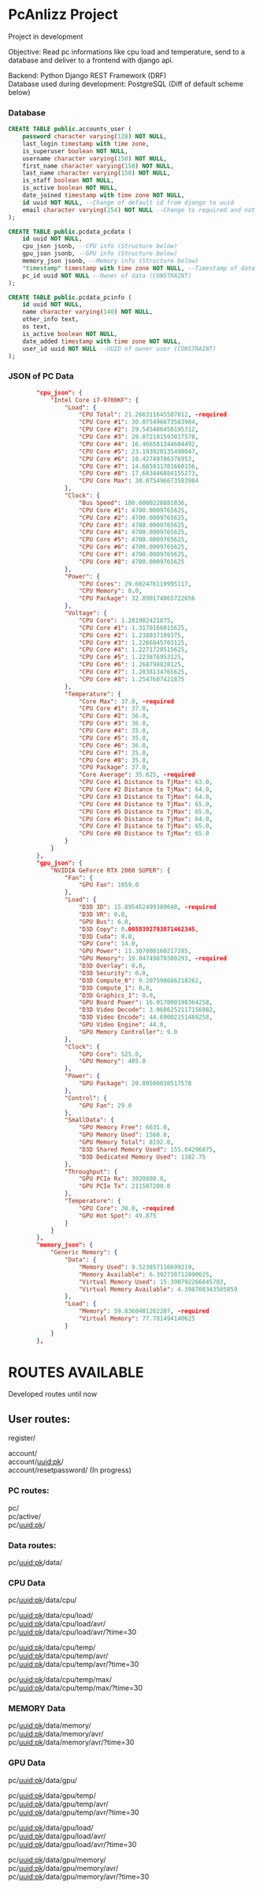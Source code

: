 # PcAnlizz Project

Project in development  
  
Objective: Read pc informations like cpu load and temperature, send to a database and deliver to a frontend with django api.  
  
Backend: Python Django REST Framework (DRF)  
Database used during development: PostgreSQL (Diff of default scheme below)  

### Database
```sql
CREATE TABLE public.accounts_user (
    password character varying(128) NOT NULL,
    last_login timestamp with time zone,
    is_superuser boolean NOT NULL,
    username character varying(150) NOT NULL,
    first_name character varying(150) NOT NULL,
    last_name character varying(150) NOT NULL,
    is_staff boolean NOT NULL,
    is_active boolean NOT NULL,
    date_joined timestamp with time zone NOT NULL,
    id uuid NOT NULL, --Change of default id from django to uuid
    email character varying(254) NOT NULL --Change to required and not null on django ORM
);

CREATE TABLE public.pcdata_pcdata (
    id uuid NOT NULL,
    cpu_json jsonb, --CPU info (Structure below)
    gpu_json jsonb, --GPU info (Structure below)
    memory_json jsonb, --Memory info (Structure below)
    "timestamp" timestamp with time zone NOT NULL, --Timestamp of data
    pc_id uuid NOT NULL --Owner of data (CONSTRAINT)
);

CREATE TABLE public.pcdata_pcinfo (
    id uuid NOT NULL,
    name character varying(140) NOT NULL,
    other_info text,
    os text,
    is_active boolean NOT NULL,
    date_added timestamp with time zone NOT NULL,
    user_id uuid NOT NULL --UUID of owner user (CONSTRAINT)
);

```
### JSON of PC Data
```json
        "cpu_json": {
            "Intel Core i7-9700KF": {
                "Load": {
                    "CPU Total": 21.266311645507812, -required
                    "CPU Core #1": 30.075496673583984,
                    "CPU Core #2": 29.545486450195312,
                    "CPU Core #3": 20.072101593017578,
                    "CPU Core #4": 16.466581344604492,
                    "CPU Core #5": 23.193920135498047,
                    "CPU Core #6": 18.42749786376953,
                    "CPU Core #7": 14.665931701660156,
                    "CPU Core #8": 17.683446884155273,
                    "CPU Core Max": 30.075496673583984
                },
                "Clock": {
                    "Bus Speed": 100.0000228881836,
                    "CPU Core #1": 4700.0009765625,
                    "CPU Core #2": 4700.0009765625,
                    "CPU Core #3": 4700.0009765625,
                    "CPU Core #4": 4700.0009765625,
                    "CPU Core #5": 4700.0009765625,
                    "CPU Core #6": 4700.0009765625,
                    "CPU Core #7": 4700.0009765625,
                    "CPU Core #8": 4700.0009765625
                },
                "Power": {
                    "CPU Cores": 29.602476119995117,
                    "CPU Memory": 0.0,
                    "CPU Package": 32.890174865722656
                },
                "Voltage": {
                    "CPU Core": 1.281982421875,
                    "CPU Core #1": 1.3170166015625,
                    "CPU Core #2": 1.238037109375,
                    "CPU Core #3": 1.2266845703125,
                    "CPU Core #4": 1.2271728515625,
                    "CPU Core #5": 1.223876953125,
                    "CPU Core #6": 1.268798828125,
                    "CPU Core #7": 1.2838134765625,
                    "CPU Core #8": 1.2547607421875
                },
                "Temperature": {
                    "Core Max": 37.0, -required
                    "CPU Core #1": 37.0,
                    "CPU Core #2": 36.0,
                    "CPU Core #3": 36.0,
                    "CPU Core #4": 35.0,
                    "CPU Core #5": 35.0,
                    "CPU Core #6": 36.0,
                    "CPU Core #7": 35.0,
                    "CPU Core #8": 35.0,
                    "CPU Package": 37.0,
                    "Core Average": 35.625, -required
                    "CPU Core #1 Distance to TjMax": 63.0,
                    "CPU Core #2 Distance to TjMax": 64.0,
                    "CPU Core #3 Distance to TjMax": 64.0,
                    "CPU Core #4 Distance to TjMax": 65.0,
                    "CPU Core #5 Distance to TjMax": 65.0,
                    "CPU Core #6 Distance to TjMax": 64.0,
                    "CPU Core #7 Distance to TjMax": 65.0,
                    "CPU Core #8 Distance to TjMax": 65.0
                }
            }
        },
        "gpu_json": {
            "NVIDIA GeForce RTX 2060 SUPER": {
                "Fan": {
                    "GPU Fan": 1059.0
                },
                "Load": {
                    "D3D 3D": 15.895452499389648, -required
                    "D3D VR": 0.0,
                    "GPU Bus": 6.0,
                    "D3D Copy": 0.0058392793871462345,
                    "D3D Cuda": 0.0,
                    "GPU Core": 14.0,
                    "GPU Power": 11.307000160217285,
                    "GPU Memory": 19.04749870300293, -required
                    "D3D Overlay": 0.0,
                    "D3D Security": 0.0,
                    "D3D Compute_0": 9.207598686218262,
                    "D3D Compute_1": 0.0,
                    "D3D Graphics_1": 0.0,
                    "GPU Board Power": 16.017000198364258,
                    "D3D Video Decode": 3.0686252117156982,
                    "D3D Video Encode": 44.69002151489258,
                    "GPU Video Engine": 44.0,
                    "GPU Memory Controller": 9.0
                },
                "Clock": {
                    "GPU Core": 525.0,
                    "GPU Memory": 405.0
                },
                "Power": {
                    "GPU Package": 20.80500030517578
                },
                "Control": {
                    "GPU Fan": 29.0
                },
                "SmallData": {
                    "GPU Memory Free": 6631.0,
                    "GPU Memory Used": 1560.0,
                    "GPU Memory Total": 8192.0,
                    "D3D Shared Memory Used": 155.04296875,
                    "D3D Dedicated Memory Used": 1382.75
                },
                "Throughput": {
                    "GPU PCIe Rx": 3020800.0,
                    "GPU PCIe Tx": 211507200.0
                },
                "Temperature": {
                    "GPU Core": 38.0, -required
                    "GPU Hot Spot": 49.875
                }
            }
        },
        "memory_json": {
            "Generic Memory": {
                "Data": {
                    "Memory Used": 9.523857116699219,
                    "Memory Available": 6.392730712890625,
                    "Virtual Memory Used": 15.398792266845703,
                    "Virtual Memory Available": 4.398708343505859
                },
                "Load": {
                    "Memory": 59.8360481262207, -required
                    "Virtual Memory": 77.781494140625
                }
            }
        },
```



# ROUTES AVAILABLE
Developed routes until now

## User routes: 
register/  

account/  
account/<uuid:pk>/  
account/resetpassword/ (In progress)  

### PC routes:
pc/  
pc/active/  
pc/<uuid:pk>/  

### Data routes:
pc/<uuid:pk>/data/  

### CPU Data
pc/<uuid:pk>/data/cpu/  

pc/<uuid:pk>/data/cpu/load/  
pc/<uuid:pk>/data/cpu/load/avr/  
pc/<uuid:pk>/data/cpu/load/avr/?time=30  

pc/<uuid:pk>/data/cpu/temp/  
pc/<uuid:pk>/data/cpu/temp/avr/  
pc/<uuid:pk>/data/cpu/temp/avr/?time=30  

pc/<uuid:pk>/data/cpu/temp/max/  
pc/<uuid:pk>/data/cpu/temp/max/?time=30  

### MEMORY Data
pc/<uuid:pk>/data/memory/  
pc/<uuid:pk>/data/memory/avr/  
pc/<uuid:pk>/data/memory/avr/?time=30  

### GPU Data
pc/<uuid:pk>/data/gpu/  

pc/<uuid:pk>/data/gpu/temp/  
pc/<uuid:pk>/data/gpu/temp/avr/  
pc/<uuid:pk>/data/gpu/temp/avr/?time=30  

pc/<uuid:pk>/data/gpu/load/  
pc/<uuid:pk>/data/gpu/load/avr/  
pc/<uuid:pk>/data/gpu/load/avr/?time=30  

pc/<uuid:pk>/data/gpu/memory/  
pc/<uuid:pk>/data/gpu/memory/avr/  
pc/<uuid:pk>/data/gpu/memory/avr/?time=30  
